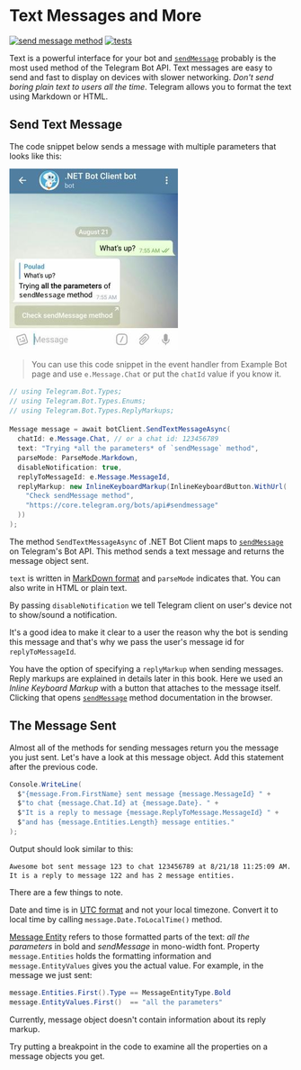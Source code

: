 # Text Messages and More

[![send message method](https://img.shields.io/badge/Bot_API_method-send_message-blue.svg?style=flat-square)](https://core.telegram.org/bots/api#sendmessage)
[![tests](https://img.shields.io/badge/Examples-Text_Messages-green.svg?style=flat-square)](https://github.com/TelegramBots/Telegram.Bot/blob/master/test/Telegram.Bot.Tests.Integ/Sending%20Messages/TextMessageTests.cs)

Text is a powerful interface for your bot and [`sendMessage`] probably is the most used method of the Telegram Bot API.
Text messages are easy to send and fast to display on devices with slower networking.
_Don't send boring plain text to users all the time_. Telegram allows you to format the text using Markdown or HTML.

## Send Text Message

The code snippet below sends a message with multiple parameters that looks like this:

![text message screenshot](../docs/shot-text_msg2.jpg)

> You can use this code snippet in the event handler from Example Bot page and use `e.Message.Chat`
> or put the `chatId` value if you know it.

```c#
// using Telegram.Bot.Types;
// using Telegram.Bot.Types.Enums;
// using Telegram.Bot.Types.ReplyMarkups;

Message message = await botClient.SendTextMessageAsync(
  chatId: e.Message.Chat, // or a chat id: 123456789
  text: "Trying *all the parameters* of `sendMessage` method",
  parseMode: ParseMode.Markdown,
  disableNotification: true,
  replyToMessageId: e.Message.MessageId,
  replyMarkup: new InlineKeyboardMarkup(InlineKeyboardButton.WithUrl(
    "Check sendMessage method",
    "https://core.telegram.org/bots/api#sendmessage"
  ))
);
```

The method `SendTextMessageAsync` of .NET Bot Client maps to [`sendMessage`] on Telegram's Bot API. This method sends a
text message and returns the message object sent.

`text` is written in [MarkDown format] and `parseMode` indicates that. You can also write in HTML or plain text.

By passing `disableNotification` we tell Telegram client on user's device not to show/sound a notification.

It's a good idea to make it clear to a user the reason why the bot is sending this message and that's why we pass the user's
message id for `replyToMessageId`.

You have the option of specifying a `replyMarkup` when sending messages.
Reply markups are explained in details later in this book.
Here we used an _Inline Keyboard Markup_ with a button that attaches to the message itself. Clicking that opens
[`sendMessage`] method documentation in the browser.

## The Message Sent

Almost all of the methods for sending messages return you the message you just sent. Let's have a look at this
message object. Add this statement after the previous code.

```c#
Console.WriteLine(
  $"{message.From.FirstName} sent message {message.MessageId} " +
  $"to chat {message.Chat.Id} at {message.Date}. " +
  $"It is a reply to message {message.ReplyToMessage.MessageId} " +
  $"and has {message.Entities.Length} message entities."
);
```

Output should look similar to this:

```text
Awesome bot sent message 123 to chat 123456789 at 8/21/18 11:25:09 AM. It is a reply to message 122 and has 2 message entities.
```

There are a few things to note.

Date and time is in [UTC format] and not your local timezone.
Convert it to local time by calling `message.Date.ToLocalTime()` method.

[Message Entity] refers to those formatted parts of the text: _all the parameters_ in bold and
_sendMessage_ in mono-width font.
Property `message.Entities` holds the formatting information and `message.EntityValues` gives you the actual value.
For example, in the message we just sent:

```c#
message.Entities.First().Type == MessageEntityType.Bold
message.EntityValues.First()  == "all the parameters"
```

Currently, message object doesn't contain information about its reply markup.

Try putting a breakpoint in the code to examine all the properties on a message objects you get.

[`sendMessage`]: https://core.telegram.org/bots/api#sendmessage
[MarkDown format]: https://core.telegram.org/bots/api#markdown-style
[UTC format]: https://en.wikipedia.org/wiki/Coordinated_Universal_Time
[Message Entity]: https://core.telegram.org/bots/api#messageentity